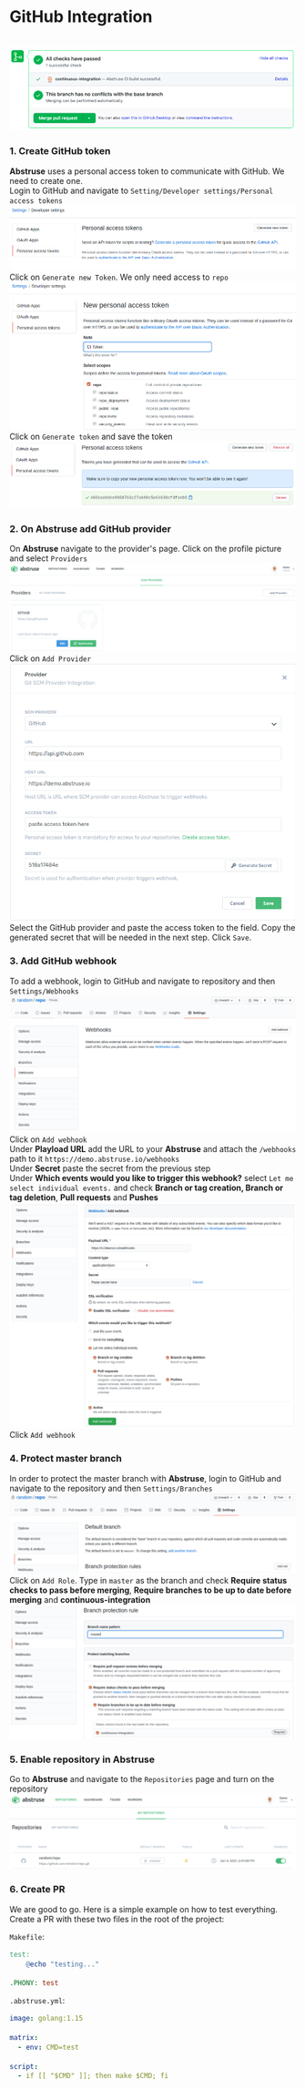 # GitHub Integration
<br>![GitHub Integration](img/github_integration.png)

### 1. Create GitHub token
**Abstruse** uses a personal access token to communicate with GitHub. We need to create one.<br>Login to GitHub and navigate to `Setting/Developer settings/Personal access tokens`
<br>![Generate Token](img/generate_token.png)
Click on `Generate new Token`. We only need access to `repo`
<br>![Repo Access](img/repo_access.png)
Click on `Generate token` and save the token
<br>![New Token](img/new_token.png)

### 2. On Abstruse add GitHub provider
On **Abstruse** navigate to the provider's page. Click on the profile picture and select `Providers`
<br>![Providers](img/providers.png)
Click on `Add Provider`
<br>![Add provider](img/add_provider.png)
Select the GitHub provider and paste the access token to the field. Copy the generated secret that will be needed in the next step. Click `Save`.

### 3. Add GitHub webhook
To add a webhook, login to GitHub and navigate to repository and then `Settings/Webhooks` 
<br>![Webhook](img/webhook.png)
Click on `Add webhook`
<br>Under **Playload URL** add the URL to your **Abstruse** and attach the `/webhooks` path to it `https://demo.abstruse.io/webhooks`
<br>Under **Secret** paste the secret from the previous step
<br>Under **Which events would you like to trigger this webhook?** select `Let me select individual events.` and check **Branch or tag creation, Branch or tag deletion**, **Pull requests** and **Pushes**
<br>![Add Webhook](img/add_webhook.png) 
Click `Add webhook`

### 4. Protect master branch
In order to protect the master branch with **Abstruse**, login to GitHub and navigate to the repository and then `Settings/Branches`
<br>![Branches](img/branches.png)
Click on `Add Role`. Type in `master` as the branch and check **Require status checks to pass before merging**, **Require branches to be up to date before merging** and **continuous-integration**
<br>![Protect Branche](img/protect_branch.png)

### 5. Enable repository in Abstruse
Go to **Abstruse** and navigate to the `Repositories` page and turn on the repository
<br>![Repositories](img/repos.png)

### 6. Create PR
We are good to go. Here is a simple example on how to test everything. Create a PR with these two files in the root of the project:

`Makefile`:
```makefile
test:
	@echo "testing..."
	
.PHONY: test
```

`.abstruse.yml`:
```yaml
image: golang:1.15

matrix:
  - env: CMD=test

script:
  - if [[ "$CMD" ]]; then make $CMD; fi
```